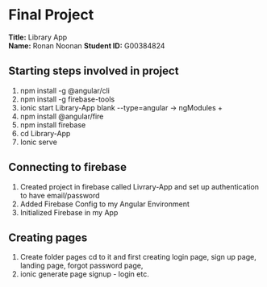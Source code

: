 # Final Project

**Title:** Library App  
**Name:** Ronan Noonan
**Student ID:** G00384824 

## Starting steps involved in project
1. npm install -g @angular/cli
2. npm install -g firebase-tools
3. ionic start Library-App blank --type=angular -> ngModules + 
4. npm install @angular/fire
5. npm install firebase
6. cd Library-App
7. Ionic serve

## Connecting to firebase
1. Created project in firebase called Livrary-App and set up authentication to have email/password
2. Added Firebase Config to my Angular Environment
3. Initialized Firebase in my App

## Creating pages
1. Create folder pages cd to it and first creating login page, sign up page, landing page, forgot password page, 
2. ionic generate page signup - login etc.



